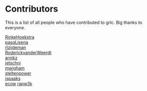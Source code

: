 <!--
SPDX-FileCopyrightText: 2022 Albert Meroño, Rinke Hoekstra, Carlos Martínez

SPDX-License-Identifier: MIT
-->

# Contributors
This is a list of all people who have contributed to grlc. Big thanks to everyone.

[RinkeHoekstra](https://github.com/RinkeHoekstra)  
[pasqLisena](https://github.com/pasqLisena)  
[rlzijdeman](https://github.com/rlzijdeman)  
[RoderickvanderWeerdt](https://github.com/RoderickvanderWeerdt)  
[arnikz](https://github.com/arnikz)  
[jetschni](https://github.com/jetschni)  
[mwigham](https://github.com/mwigham)  
[steltenpower](https://github.com/steltenpower)  
[jspaaks](https://github.com/jspaaks)  
[ecow](https://github.com/ecow)
[rapw3k](https://github.com/rapw3k)
